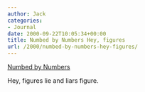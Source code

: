 ```yaml
---
author: Jack
categories:
- Journal
date: 2000-09-22T10:05:34+00:00
title: Numbed by Numbers Hey, figures
url: /2000/numbed-by-numbers-hey-figures/
---
```


[Numbed by Numbers][1]

Hey, figures lie and liars figure.

 [1]: http://www.nytimes.com/2000/09/21/technology/21DATA.html